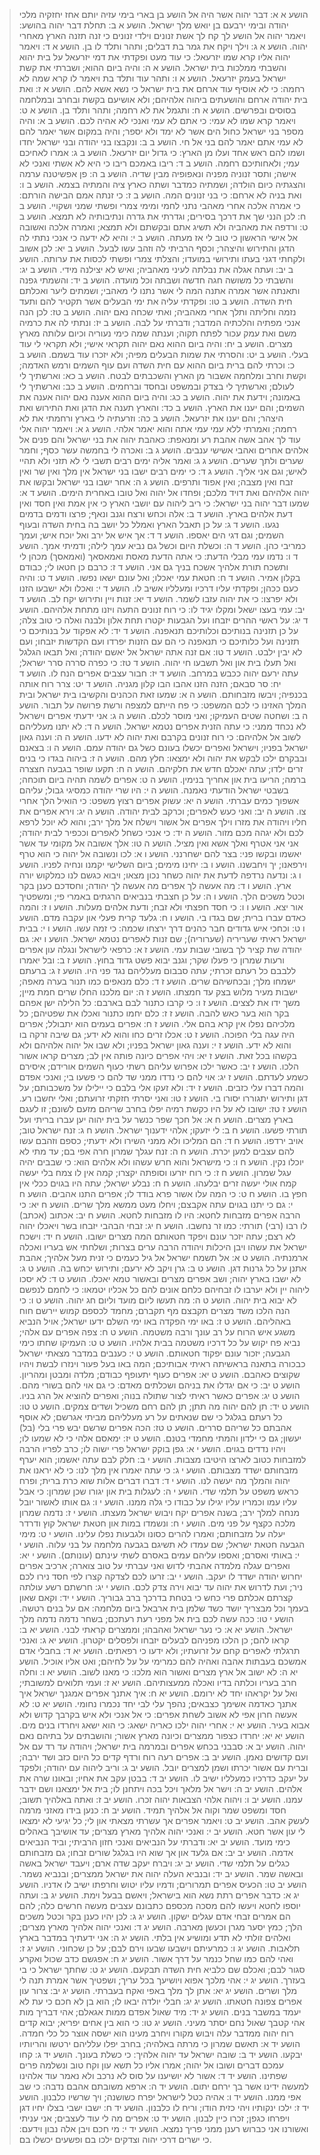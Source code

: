 > הושע א א: דבר יהוה אשר היה אל הושע בן בארי בימי עזיה יותם אחז יחזקיה מלכי יהודה ובימי ירבעם בן יואש מלך ישראל.
> הושע א ב: תחלת דבר יהוה בהושע: ויאמר יהוה אל הושע לך קח לך אשת זנונים וילדי זנונים כי זנה תזנה הארץ מאחרי יהוה.
> הושע א ג: וילך ויקח את גמר בת דבלים; ותהר ותלד לו בן.
> הושע א ד: ויאמר יהוה אליו קרא שמו יזרעאל:  כי עוד מעט ופקדתי את דמי יזרעאל על בית יהוא והשבתי ממלכות בית ישראל.
> הושע א ה: והיה ביום ההוא; ושברתי את קשת ישראל בעמק יזרעאל.
> הושע א ו: ותהר עוד ותלד בת ויאמר לו קרא שמה לא רחמה:  כי לא אוסיף עוד ארחם את בית ישראל כי נשא אשא להם.
> הושע א ז: ואת בית יהודה ארחם והושעתים ביהוה אלהיהם; ולא אושיעם בקשת ובחרב ובמלחמה בסוסים ובפרשים.
> הושע א ח: ותגמל את לא רחמה; ותהר ותלד בן.
> הושע א ט: ויאמר קרא שמו לא עמי:  כי אתם לא עמי ואנכי לא אהיה לכם.
> הושע ב א: והיה מספר בני ישראל כחול הים אשר לא ימד ולא יספר; והיה במקום אשר יאמר להם לא עמי אתם יאמר להם בני אל חי.
> הושע ב ב: ונקבצו בני יהודה ובני ישראל יחדו ושמו להם ראש אחד ועלו מן הארץ:  כי גדול יום יזרעאל.
> הושע ב ג: אמרו לאחיכם עמי; ולאחותיכם רחמה.
> הושע ב ד: ריבו באמכם ריבו כי היא לא אשתי ואנכי לא אישה; ותסר זנוניה מפניה ונאפופיה מבין שדיה.
> הושע ב ה: פן אפשיטנה ערמה והצגתיה כיום הולדה; ושמתיה כמדבר ושתה כארץ ציה והמתיה בצמא.
> הושע ב ו: ואת בניה לא ארחם:  כי בני זנונים המה.
> הושע ב ז: כי זנתה אמם הבישה הורתם:  כי אמרה אלכה אחרי מאהבי נתני לחמי ומימי צמרי ופשתי שמני ושקויי.
> הושע ב ח: לכן הנני שך את דרכך בסירים; וגדרתי את גדרה ונתיבותיה לא תמצא.
> הושע ב ט: ורדפה את מאהביה ולא תשיג אתם ובקשתם ולא תמצא; ואמרה אלכה ואשובה אל אישי הראשון כי טוב לי אז מעתה.
> הושע ב י: והיא לא ידעה כי אנכי נתתי לה הדגן והתירוש והיצהר; וכסף הרביתי לה וזהב עשו לבעל.
> הושע ב יא: לכן אשוב ולקחתי דגני בעתו ותירושי במועדו; והצלתי צמרי ופשתי לכסות את ערותה.
> הושע ב יב: ועתה אגלה את נבלתה לעיני מאהביה; ואיש לא יצילנה מידי.
> הושע ב יג: והשבתי כל משושה חגה חדשה ושבתה וכל מועדה.
> הושע ב יד: והשמתי גפנה ותאנתה אשר אמרה אתנה המה לי אשר נתנו לי מאהבי; ושמתים ליער ואכלתם חית השדה.
> הושע ב טו: ופקדתי עליה את ימי הבעלים אשר תקטיר להם ותעד נזמה וחליתה ותלך אחרי מאהביה; ואתי שכחה נאם יהוה.
> הושע ב טז: לכן הנה אנכי מפתיה והלכתיה המדבר; ודברתי על לבה.
> הושע ב יז: ונתתי לה את כרמיה משם ואת עמק עכור לפתח תקוה; וענתה שמה כימי נעוריה וכיום עלותה מארץ מצרים.
> הושע ב יח: והיה ביום ההוא נאם יהוה תקראי אישי; ולא תקראי לי עוד בעלי.
> הושע ב יט: והסרתי את שמות הבעלים מפיה; ולא יזכרו עוד בשמם.
> הושע ב כ: וכרתי להם ברית ביום ההוא עם חית השדה ועם עוף השמים ורמש האדמה; וקשת וחרב ומלחמה אשבור מן הארץ והשכבתים לבטח.
> הושע ב כא: וארשתיך לי לעולם; וארשתיך לי בצדק ובמשפט ובחסד וברחמים.
> הושע ב כב: וארשתיך לי באמונה; וידעת את יהוה.
> הושע ב כג: והיה ביום ההוא אענה נאם יהוה אענה את השמים; והם יענו את הארץ.
> הושע ב כד: והארץ תענה את הדגן ואת התירוש ואת היצהר; והם יענו את יזרעאל.
> הושע ב כה: וזרעתיה לי בארץ ורחמתי את לא רחמה; ואמרתי ללא עמי עמי אתה והוא יאמר אלהי.
> הושע ג א: ויאמר יהוה אלי עוד לך אהב אשה אהבת רע ומנאפת:  כאהבת יהוה את בני ישראל והם פנים אל אלהים אחרים ואהבי אשישי ענבים.
> הושע ג ב: ואכרה לי בחמשה עשר כסף; וחמר שערים ולתך שערים.
> הושע ג ג: ואמר אליה ימים רבים תשבי לי לא תזני ולא תהיי לאיש; וגם אני אליך.
> הושע ג ד: כי ימים רבים ישבו בני ישראל אין מלך ואין שר ואין זבח ואין מצבה; ואין אפוד ותרפים.
> הושע ג ה: אחר ישבו בני ישראל ובקשו את יהוה אלהיהם ואת דויד מלכם; ופחדו אל יהוה ואל טובו באחרית הימים.
> הושע ד א: שמעו דבר יהוה בני ישראל:  כי ריב ליהוה עם יושבי הארץ כי אין אמת ואין חסד ואין דעת אלהים בארץ.
> הושע ד ב: אלה וכחש ורצח וגנב ונאף; פרצו ודמים בדמים נגעו.
> הושע ד ג: על כן תאבל הארץ ואמלל כל יושב בה בחית השדה ובעוף השמים; וגם דגי הים יאספו.
> הושע ד ד: אך איש אל ירב ואל יוכח איש; ועמך כמריבי כהן.
> הושע ד ה: וכשלת היום וכשל גם נביא עמך לילה; ודמיתי אמך.
> הושע ד ו: נדמו עמי מבלי הדעת:  כי אתה הדעת מאסת ואמאסאך (ואמאסך) מכהן לי ותשכח תורת אלהיך אשכח בניך גם אני.
> הושע ד ז: כרבם כן חטאו לי; כבודם בקלון אמיר.
> הושע ד ח: חטאת עמי יאכלו; ואל עונם ישאו נפשו.
> הושע ד ט: והיה כעם ככהן; ופקדתי עליו דרכיו ומעלליו אשיב לו.
> הושע ד י: ואכלו ולא ישבעו הזנו ולא יפרצו:  כי את יהוה עזבו לשמר.
> הושע ד יא: זנות ויין ותירוש יקח לב.
> הושע ד יב: עמי בעצו ישאל ומקלו יגיד לו:  כי רוח זנונים התעה ויזנו מתחת אלהיהם.
> הושע ד יג: על ראשי ההרים יזבחו ועל הגבעות יקטרו תחת אלון ולבנה ואלה כי טוב צלה; על כן תזנינה בנותיכם וכלותיכם תנאפנה.
> הושע ד יד: לא אפקוד על בנותיכם כי תזנינה ועל כלותיכם כי תנאפנה כי הם עם הזנות יפרדו ועם הקדשות יזבחו; ועם לא יבין ילבט.
> הושע ד טו: אם זנה אתה ישראל אל יאשם יהודה; ואל תבאו הגלגל ואל תעלו בית און ואל תשבעו חי יהוה.
> הושע ד טז: כי כפרה סררה סרר ישראל; עתה ירעם יהוה ככבש במרחב.
> הושע ד יז: חבור עצבים אפרים הנח לו.
> הושע ד יח: סר סבאם; הזנה הזנו אהבו הבו קלון מגניה.
> הושע ד יט: צרר רוח אותה בכנפיה; ויבשו מזבחותם.
> הושע ה א: שמעו זאת הכהנים והקשיבו בית ישראל ובית המלך האזינו כי לכם המשפט:  כי פח הייתם למצפה ורשת פרושה על תבור.
> הושע ה ב: ושחטה שטים העמיקו; ואני מוסר לכלם.
> הושע ה ג: אני ידעתי אפרים וישראל לא נכחד ממני:  כי עתה הזנית אפרים נטמא ישראל.
> הושע ה ד: לא יתנו מעלליהם לשוב אל אלהיהם:  כי רוח זנונים בקרבם ואת יהוה לא ידעו.
> הושע ה ה: וענה גאון ישראל בפניו; וישראל ואפרים יכשלו בעונם כשל גם יהודה עמם.
> הושע ה ו: בצאנם ובבקרם ילכו לבקש את יהוה ולא ימצאו:  חלץ מהם.
> הושע ה ז: ביהוה בגדו כי בנים זרים ילדו; עתה יאכלם חדש את חלקיהם.
> הושע ה ח: תקעו שופר בגבעה חצצרה ברמה; הריעו בית און אחריך בנימין.
> הושע ה ט: אפרים לשמה תהיה ביום תוכחה; בשבטי ישראל הודעתי נאמנה.
> הושע ה י: היו שרי יהודה כמסיגי גבול; עליהם אשפוך כמים עברתי.
> הושע ה יא: עשוק אפרים רצוץ משפט:  כי הואיל הלך אחרי צו.
> הושע ה יב: ואני כעש לאפרים; וכרקב לבית יהודה.
> הושע ה יג: וירא אפרים את חליו ויהודה את מזרו וילך אפרים אל אשור וישלח אל מלך ירב; והוא לא יוכל לרפא לכם ולא יגהה מכם מזור.
> הושע ה יד: כי אנכי כשחל לאפרים וככפיר לבית יהודה; אני אני אטרף ואלך אשא ואין מציל.
> הושע ה טו: אלך אשובה אל מקומי עד אשר יאשמו ובקשו פני:  בצר להם ישחרנני.
> הושע ו א: לכו ונשובה אל יהוה כי הוא טרף וירפאנו; יך ויחבשנו.
> הושע ו ב: יחינו מימים; ביום השלישי יקמנו ונחיה לפניו.
> הושע ו ג: ונדעה נרדפה לדעת את יהוה כשחר נכון מצאו; ויבוא כגשם לנו כמלקוש יורה ארץ.
> הושע ו ד: מה אעשה לך אפרים מה אעשה לך יהודה; וחסדכם כענן בקר וכטל משכים הלך.
> הושע ו ה: על כן חצבתי בנביאים הרגתים באמרי פי; ומשפטיך אור יצא.
> הושע ו ו: כי חסד חפצתי ולא זבח; ודעת אלהים מעלות.
> הושע ו ז: והמה כאדם עברו ברית; שם בגדו בי.
> הושע ו ח: גלעד קרית פעלי און עקבה מדם.
> הושע ו ט: וכחכי איש גדודים חבר כהנים דרך ירצחו שכמה:  כי זמה עשו.
> הושע ו י: בבית ישראל ראיתי שעריריה (שערוריה); שם זנות לאפרים נטמא ישראל.
> הושע ו יא: גם יהודה שת קציר לך בשובי שבות עמי.
> הושע ז א: כרפאי לישראל ונגלה עון אפרים ורעות שמרון כי פעלו שקר; וגנב יבוא פשט גדוד בחוץ.
> הושע ז ב: ובל יאמרו ללבבם כל רעתם זכרתי; עתה סבבום מעלליהם נגד פני היו.
> הושע ז ג: ברעתם ישמחו מלך; ובכחשיהם שרים.
> הושע ז ד: כלם מנאפים כמו תנור בערה מאפה; ישבות מעיר מלוש בצק עד חמצתו.
> הושע ז ה: יום מלכנו החלו שרים חמת מיין; משך ידו את לצצים.
> הושע ז ו: כי קרבו כתנור לבם בארבם:  כל הלילה ישן אפהם בקר הוא בער כאש להבה.
> הושע ז ז: כלם יחמו כתנור ואכלו את שפטיהם; כל מלכיהם נפלו אין קרא בהם אלי.
> הושע ז ח: אפרים בעמים הוא יתבולל; אפרים היה עגה בלי הפוכה.
> הושע ז ט: אכלו זרים כחו והוא לא ידע; גם שיבה זרקה בו והוא לא ידע.
> הושע ז י: וענה גאון ישראל בפניו; ולא שבו אל יהוה אלהיהם ולא בקשהו בכל זאת.
> הושע ז יא: ויהי אפרים כיונה פותה אין לב; מצרים קראו אשור הלכו.
> הושע ז יב: כאשר ילכו אפרוש עליהם רשתי כעוף השמים אורידם; איסירם כשמע לעדתם.
> הושע ז יג: אוי להם כי נדדו ממני שד להם כי פשעו בי; ואנכי אפדם והמה דברו עלי כזבים.
> הושע ז יד: ולא זעקו אלי בלבם כי יילילו על משכבותם; על דגן ותירוש יתגוררו יסורו בי.
> הושע ז טו: ואני יסרתי חזקתי זרועתם; ואלי יחשבו רע.
> הושע ז טז: ישובו לא על היו כקשת רמיה יפלו בחרב שריהם מזעם לשונם; זו לעגם בארץ מצרים.
> הושע ח א: אל חכך שפר כנשר על בית יהוה יען עברו בריתי ועל תורתי פשעו.
> הושע ח ב: לי יזעקו; אלהי ידענוך ישראל.
> הושע ח ג: זנח ישראל טוב; אויב ירדפו.
> הושע ח ד: הם המליכו ולא ממני השירו ולא ידעתי; כספם וזהבם עשו להם עצבים למען יכרת.
> הושע ח ה: זנח עגלך שמרון חרה אפי בם; עד מתי לא יוכלו נקין.
> הושע ח ו: כי מישראל והוא חרש עשהו ולא אלהים הוא:  כי שבבים יהיה עגל שמרון.
> הושע ח ז: כי רוח יזרעו וסופתה יקצרו; קמה אין לו צמח בלי יעשה קמח אולי יעשה זרים יבלעהו.
> הושע ח ח: נבלע ישראל; עתה היו בגוים ככלי אין חפץ בו.
> הושע ח ט: כי המה עלו אשור פרא בודד לו; אפרים התנו אהבים.
> הושע ח י: גם כי יתנו בגוים עתה אקבצם; ויחלו מעט ממשא מלך שרים.
> הושע ח יא: כי הרבה אפרים מזבחות לחטא:  היו לו מזבחות לחטא.
> הושע ח יב: אכתוב (אכתב) לו רבו (רבי) תורתי:  כמו זר נחשבו.
> הושע ח יג: זבחי הבהבי יזבחו בשר ויאכלו יהוה לא רצם; עתה יזכר עונם ויפקד חטאותם המה מצרים ישובו.
> הושע ח יד: וישכח ישראל את עשהו ויבן היכלות ויהודה הרבה ערים בצרות; ושלחתי אש בעריו ואכלה ארמנתיה.
> הושע ט א: אל תשמח ישראל אל גיל כעמים כי זנית מעל אלהיך; אהבת אתנן על כל גרנות דגן.
> הושע ט ב: גרן ויקב לא ירעם; ותירוש יכחש בה.
> הושע ט ג: לא ישבו בארץ יהוה; ושב אפרים מצרים ובאשור טמא יאכלו.
> הושע ט ד: לא יסכו ליהוה יין ולא יערבו לו זבחיהם כלחם אונים להם כל אכליו יטמאו:  כי לחמם לנפשם לא יבוא בית יהוה.
> הושע ט ה: מה תעשו ליום מועד וליום חג יהוה.
> הושע ט ו: כי הנה הלכו משד מצרים תקבצם מף תקברם; מחמד לכספם קמוש יירשם חוח באהליהם.
> הושע ט ז: באו ימי הפקדה באו ימי השלם ידעו ישראל; אויל הנביא משגע איש הרוח על רב עונך ורבה משטמה.
> הושע ט ח: צפה אפרים עם אלהי; נביא פח יקוש על כל דרכיו משטמה בבית אלהיו.
> הושע ט ט: העמיקו שחתו כימי הגבעה; יזכור עונם יפקוד חטאותם.
> הושע ט י: כענבים במדבר מצאתי ישראל כבכורה בתאנה בראשיתה ראיתי אבותיכם; המה באו בעל פעור וינזרו לבשת ויהיו שקוצים כאהבם.
> הושע ט יא: אפרים כעוף יתעופף כבודם; מלדה ומבטן ומהריון.
> הושע ט יב: כי אם יגדלו את בניהם ושכלתים מאדם:  כי גם אוי להם בשורי מהם.
> הושע ט יג: אפרים כאשר ראיתי לצור שתולה בנוה; ואפרים להוציא אל הרג בניו.
> הושע ט יד: תן להם יהוה מה תתן; תן להם רחם משכיל ושדים צמקים.
> הושע ט טו: כל רעתם בגלגל כי שם שנאתים על רע מעלליהם מביתי אגרשם; לא אוסף אהבתם כל שריהם סררים.
> הושע ט טז: הכה אפרים שרשם יבש פרי בלי (בל) יעשון; גם כי ילדון והמתי מחמדי בטנם.
> הושע ט יז: ימאסם אלהי כי לא שמעו לו; ויהיו נדדים בגוים.
> הושע י א: גפן בוקק ישראל פרי ישוה לו; כרב לפריו הרבה למזבחות כטוב לארצו היטיבו מצבות.
> הושע י ב: חלק לבם עתה יאשמו; הוא יערף מזבחותם ישדד מצבותם.
> הושע י ג: כי עתה יאמרו אין מלך לנו:  כי לא יראנו את יהוה והמלך מה יעשה לנו.
> הושע י ד: דברו דברים אלות שוא כרת ברית; ופרח כראש משפט על תלמי שדי.
> הושע י ה: לעגלות בית און יגורו שכן שמרון:  כי אבל עליו עמו וכמריו עליו יגילו על כבודו כי גלה ממנו.
> הושע י ו: גם אותו לאשור יובל מנחה למלך ירב; בשנה אפרים יקח ויבוש ישראל מעצתו.
> הושע י ז: נדמה שמרון מלכה כקצף על פני מים.
> הושע י ח: ונשמדו במות און חטאת ישראל קוץ ודרדר יעלה על מזבחותם; ואמרו להרים כסונו ולגבעות נפלו עלינו.
> הושע י ט: מימי הגבעה חטאת ישראל; שם עמדו לא תשיגם בגבעה מלחמה על בני עלוה.
> הושע י י: באותי ואסרם; ואספו עליהם עמים באסרם לשתי עינתם (עונותם).
> הושע י יא: ואפרים עגלה מלמדה אהבתי לדוש ואני עברתי על טוב צוארה; ארכיב אפרים יחרוש יהודה ישדד לו יעקב.
> הושע י יב: זרעו לכם לצדקה קצרו לפי חסד נירו לכם ניר; ועת לדרוש את יהוה עד יבוא וירה צדק לכם.
> הושע י יג: חרשתם רשע עולתה קצרתם אכלתם פרי כחש כי בטחת בדרכך ברב גבוריך.
> הושע י יד: וקאם שאון בעמך וכל מבצריך יושד כשד שלמן בית ארבאל ביום מלחמה:  אם על בנים רטשה.
> הושע י טו: ככה עשה לכם בית אל מפני רעת רעתכם; בשחר נדמה נדמה מלך ישראל.
> הושע יא א: כי נער ישראל ואהבהו; וממצרים קראתי לבני.
> הושע יא ב: קראו להם; כן הלכו מפניהם לבעלים יזבחו ולפסלים יקטרון.
> הושע יא ג: ואנכי תרגלתי לאפרים קחם על זרועתיו; ולא ידעו כי רפאתים.
> הושע יא ד: בחבלי אדם אמשכם בעבתות אהבה ואהיה להם כמרימי על על לחיהם; ואט אליו אוכיל.
> הושע יא ה: לא ישוב אל ארץ מצרים ואשור הוא מלכו:  כי מאנו לשוב.
> הושע יא ו: וחלה חרב בעריו וכלתה בדיו ואכלה ממעצותיהם.
> הושע יא ז: ועמי תלואים למשובתי; ואל על יקראהו יחד לא ירומם.
> הושע יא ח: איך אתנך אפרים אמגנך ישראל איך אתנך כאדמה אשימך כצבאים; נהפך עלי לבי יחד נכמרו נחומי.
> הושע יא ט: לא אעשה חרון אפי לא אשוב לשחת אפרים:  כי אל אנכי ולא איש בקרבך קדוש ולא אבוא בעיר.
> הושע יא י: אחרי יהוה ילכו כאריה ישאג:  כי הוא ישאג ויחרדו בנים מים.
> הושע יא יא: יחרדו כצפור ממצרים וכיונה מארץ אשור; והושבתים על בתיהם נאם יהוה.
> הושע יב א: סבבני בכחש אפרים ובמרמה בית ישראל; ויהודה עד רד עם אל ועם קדושים נאמן.
> הושע יב ב: אפרים רעה רוח ורדף קדים כל היום כזב ושד ירבה; וברית עם אשור יכרתו ושמן למצרים יובל.
> הושע יב ג: וריב ליהוה עם יהודה; ולפקד על יעקב כדרכיו כמעלליו ישיב לו.
> הושע יב ד: בבטן עקב את אחיו; ובאונו שרה את אלהים.
> הושע יב ה: וישר אל מלאך ויכל בכה ויתחנן לו; בית אל ימצאנו ושם ידבר עמנו.
> הושע יב ו: ויהוה אלהי הצבאות יהוה זכרו.
> הושע יב ז: ואתה באלהיך תשוב; חסד ומשפט שמר וקוה אל אלהיך תמיד.
> הושע יב ח: כנען בידו מאזני מרמה לעשק אהב.
> הושע יב ט: ויאמר אפרים אך עשרתי מצאתי און לי; כל יגיעי לא ימצאו לי עון אשר חטא.
> הושע יב י: ואנכי יהוה אלהיך מארץ מצרים; עד אושיבך באהלים כימי מועד.
> הושע יב יא: ודברתי על הנביאים ואנכי חזון הרביתי; וביד הנביאים אדמה.
> הושע יב יב: אם גלעד און אך שוא היו בגלגל שורים זבחו; גם מזבחותם כגלים על תלמי שדי.
> הושע יב יג: ויברח יעקב שדה ארם; ויעבד ישראל באשה ובאשה שמר.
> הושע יב יד: ובנביא העלה יהוה את ישראל ממצרים; ובנביא נשמר.
> הושע יב טו: הכעיס אפרים תמרורים; ודמיו עליו יטוש וחרפתו ישיב לו אדניו.
> הושע יג א: כדבר אפרים רתת נשא הוא בישראל; ויאשם בבעל וימת.
> הושע יג ב: ועתה יוספו לחטא ויעשו להם מסכה מכספם כתבונם עצבים מעשה חרשים כלה; להם הם אמרים זבחי אדם עגלים ישקון.
> הושע יג ג: לכן יהיו כענן בקר וכטל משכים הלך; כמץ יסער מגרן וכעשן מארבה.
> הושע יג ד: ואנכי יהוה אלהיך מארץ מצרים; ואלהים זולתי לא תדע ומושיע אין בלתי.
> הושע יג ה: אני ידעתיך במדבר בארץ תלאבות.
> הושע יג ו: כמרעיתם וישבעו שבעו וירם לבם; על כן שכחוני.
> הושע יג ז: ואהי להם כמו שחל כנמר על דרך אשור.
> הושע יג ח: אפגשם כדב שכול ואקרע סגור לבם; ואכלם שם כלביא חית השדה תבקעם.
> הושע יג ט: שחתך ישראל כי בי בעזרך.
> הושע יג י: אהי מלכך אפוא ויושיעך בכל עריך; ושפטיך אשר אמרת תנה לי מלך ושרים.
> הושע יג יא: אתן לך מלך באפי ואקח בעברתי.
> הושע יג יב: צרור עון אפרים צפונה חטאתו.
> הושע יג יג: חבלי יולדה יבאו לו; הוא בן לא חכם כי עת לא יעמד במשבר בנים.
> הושע יג יד: מיד שאול אפדם ממות אגאלם; אהי דבריך מות אהי קטבך שאול נחם יסתר מעיני.
> הושע יג טו: כי הוא בין אחים יפריא; יבוא קדים רוח יהוה ממדבר עלה ויבוש מקורו ויחרב מעינו הוא ישסה אוצר כל כלי חמדה.
> הושע יד א: תאשם שמרון כי מרתה באלהיה; בחרב יפלו עלליהם ירטשו והריותיו יבקעו.
> הושע יד ב: שובה ישראל עד יהוה אלהיך:  כי כשלת בעונך.
> הושע יד ג: קחו עמכם דברים ושובו אל יהוה; אמרו אליו כל תשא עון וקח טוב ונשלמה פרים שפתינו.
> הושע יד ד: אשור לא יושיענו על סוס לא נרכב ולא נאמר עוד אלהינו למעשה ידינו אשר בך ירחם יתום.
> הושע יד ה: ארפא משובתם אהבם נדבה:  כי שב אפי ממנו.
> הושע יד ו: אהיה כטל לישראל יפרח כשושנה; ויך שרשיו כלבנון.
> הושע יד ז: ילכו ינקותיו ויהי כזית הודו; וריח לו כלבנון.
> הושע יד ח: ישבו ישבי בצלו יחיו דגן ויפרחו כגפן; זכרו כיין לבנון.
> הושע יד ט: אפרים מה לי עוד לעצבים; אני עניתי ואשורנו אני כברוש רענן ממני פריך נמצא.
> הושע יד י: מי חכם ויבן אלה נבון וידעם:  כי ישרים דרכי יהוה וצדקים ילכו בם ופשעים יכשלו בם.
